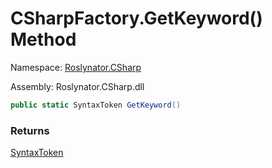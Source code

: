 # CSharpFactory\.GetKeyword\(\) Method

Namespace: [Roslynator.CSharp](../../README.md)

Assembly: Roslynator\.CSharp\.dll

```csharp
public static SyntaxToken GetKeyword()
```

### Returns

[SyntaxToken](https://docs.microsoft.com/en-us/dotnet/api/microsoft.codeanalysis.syntaxtoken)

